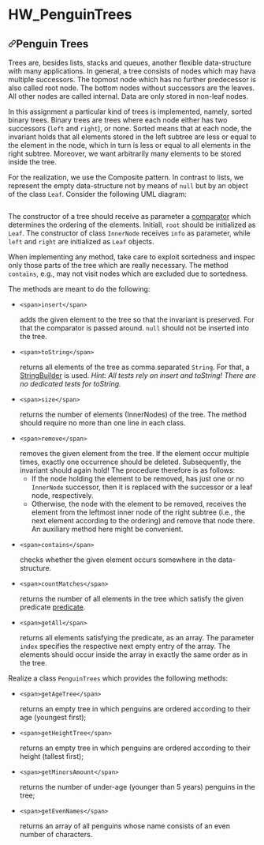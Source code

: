 # HW_PenguinTrees

<article class="markdown-body entry-content container-lg" itemprop="text"><h1 dir="auto"><a id="user-content-penguin-trees" class="anchor" aria-hidden="true" href="#penguin-trees"><svg class="octicon octicon-link" viewBox="0 0 16 16" version="1.1" width="16" height="16" aria-hidden="true"><path fill-rule="evenodd" d="M7.775 3.275a.75.75 0 001.06 1.06l1.25-1.25a2 2 0 112.83 2.83l-2.5 2.5a2 2 0 01-2.83 0 .75.75 0 00-1.06 1.06 3.5 3.5 0 004.95 0l2.5-2.5a3.5 3.5 0 00-4.95-4.95l-1.25 1.25zm-4.69 9.64a2 2 0 010-2.83l2.5-2.5a2 2 0 012.83 0 .75.75 0 001.06-1.06 3.5 3.5 0 00-4.95 0l-2.5 2.5a3.5 3.5 0 004.95 4.95l1.25-1.25a.75.75 0 00-1.06-1.06l-1.25 1.25a2 2 0 01-2.83 0z"></path></svg></a>Penguin Trees</h1>
<p dir="auto">Trees are, besides lists, stacks and queues, another flexible data-structure with many applications.
In general, a tree consists of nodes which may hava multiple successors.
The topmost node which has no further predecessor is also called root node. The bottom nodes without successors are the
leaves. All other nodes are called internal.
Data are only stored in non-leaf nodes.</p>
<p dir="auto">In this assignment a particular kind of trees is implemented, namely, sorted binary trees.
Binary trees are trees where each node either has two successors (<code>left</code> and <code>right</code>), or none.
Sorted means that at each node, the invariant holds that all elements stored in the left subtree
are less or equal to the element in the node, which in turn is less or equal to all elements in the right subtree.
Moreover, we want arbitrarily many elements to be stored inside the tree.</p>
<p dir="auto">For the realization, we use the Composite pattern. In contrast to lists, we represent the empty data-structure not by means of
<code>null</code> but by an object of the class <code>Leaf</code>.
Consider the following UML diagram:</p>
<p dir="auto"><a target="_blank" rel="noopener noreferrer nofollow" href="https://camo.githubusercontent.com/649ba6356c8dd540b4326327a563a038f3e1d7bd3990c3cd7c0ffff65adb5cdf/68747470733a2f2f73796e63616e6473686172652e6c727a2e64652f646c2f666945566b376a36643770377a515051524553424d6638762f626165756d652e706e67"><img alt="" src="https://camo.githubusercontent.com/649ba6356c8dd540b4326327a563a038f3e1d7bd3990c3cd7c0ffff65adb5cdf/68747470733a2f2f73796e63616e6473686172652e6c727a2e64652f646c2f666945566b376a36643770377a515051524553424d6638762f626165756d652e706e67" data-canonical-src="https://syncandshare.lrz.de/dl/fiEVk7j6d7p7zQPQRESBMf8v/baeume.png" style="max-width: 100%;"></a></p>
<p dir="auto">The constructor of a tree should receive as parameter a
<a href="https://docs.oracle.com/javase/7/docs/api/java/util/Comparator.html" rel="nofollow">comparator</a>
which determines the ordering of the elements.
Initiall, <code>root</code> should be initialized as <code>Leaf</code>.
The constructor of class <code>InnerNode</code> receives <code>info</code> as parameter, while <code>left</code> and <code>right</code> are initialized
as <code>Leaf</code> objects.</p>
<p dir="auto">When implementing any method, take care to exploit sortedness and inspec only those parts of the tree which are
really necessary.
The method <code>contains</code>, e.g., may not visit nodes which are excluded due to sortedness.</p>
<p dir="auto">The methods are meant to do the following:</p>
<ul dir="auto">
<li><div dir="auto"><div dir="auto">
    
    
    
    <span>insert</span>
</div>
</div>adds the given element to the tree so that the invariant is preserved.
For that the comparator is passed around.
<code>null</code> should not be inserted into the tree.</li>
<li><div dir="auto"><div dir="auto">
    
    
    
    <span>toString</span>
</div>
</div>returns all elements of the tree as comma separated <code>String</code>.
For that, a <a href="https://docs.oracle.com/javase/7/docs/api/java/lang/StringBuilder.html" rel="nofollow">StringBuilder</a> is used.
<em>Hint: All tests rely on insert and toString! There are no dedicated tests for toString.</em></li>
<li><div dir="auto"><div dir="auto">
    
    
    
    <span>size</span>
</div>
</div>returns the number of elements (InnerNodes) of the tree. The method should require no more than one line
in each class.</li>
<li><div dir="auto"><div dir="auto">
    
    
    
    <span>remove</span>
</div>
</div>removes the given element from the tree.
If the element occur multiple times, exactly one occurrence should be deleted.
Subsequently, the invariant should again hold!
The procedure therefore is as follows:<ul dir="auto">
<li>If the node holding the element to be removed, has just one or no <code>InnerNode</code> successor,
then it is replaced with the successor or a leaf node, respectively.</li>
<li>Otherwise, the node with the element to be removed, receives the element from the leftmost inner node of the
right subtree (i.e., the next element according to the ordering) and remove that node there.
An auxiliary method here might be convenient.</li></ul></li>
<li><div dir="auto"><div dir="auto">
    
    
    
    <span>contains</span>
</div>
</div>checks whether the given element occurs somewhere in the data-structure.</li>
<li><div dir="auto"><div dir="auto">
    
    
    
    <span>countMatches</span>
</div>
</div>returns the number of all elements in the tree which satisfy the given predicate <a href="https://docs.oracle.com/javase/8/docs/api/java/util/function/Predicate.html" rel="nofollow">predicate</a>.</li>
<li><div dir="auto"><div dir="auto">
    
    
    
    <span>getAll</span>
</div>
</div>returns all elements satisfying the predicate, as an array.
The parameter <code>index</code> specifies the respective next empty entry of the array.
The elements should occur inside the array in exactly the same order as in the tree.</li>
</ul>
<p dir="auto">Realize a class <code>PenguinTrees</code> which provides the following methods:</p>
<ul dir="auto">
<li><div dir="auto"><div dir="auto">
    
    
    
    <span>getAgeTree</span>
</div>
</div>returns an empty tree in which penguins are ordered according to their age (youngest first);</li>
<li><div dir="auto"><div dir="auto">
    
    
    
    <span>getHeightTree</span>
</div>
</div>returns an empty tree in which penguins are ordered according to their height (tallest first);</li>
<li><div dir="auto"><div dir="auto">
    
    
    
    <span>getMinorsAmount</span>
</div>
</div>returns the number of under-age (younger than 5 years) penguins in the tree;</li>
<li><div dir="auto"><div dir="auto">
    
    
    
    <span>getEvenNames</span>
</div>
</div>returns an array of all penguins whose name consists of an even number of characters.</li>
</ul>



</article>
